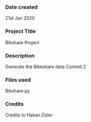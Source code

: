 ### Date created
21st Jan 2020

### Project Title
Bikshare Project

### Description
Generate the Bikeshare data
Commit 2

### Files used
Bikshare.py

### Credits
Credits to Hakan Özler

